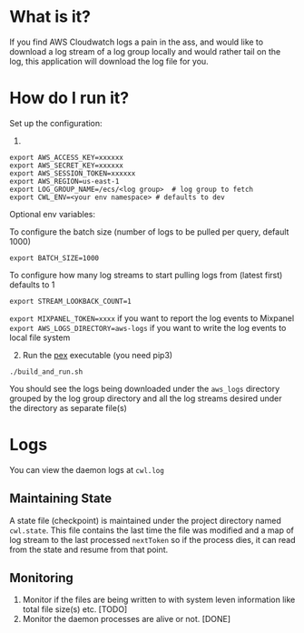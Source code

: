 # What is it?

If you find AWS Cloudwatch logs a pain in the ass, and would like to download a log stream of a log group locally
and would rather tail on the log, this application will download the log file for you.   

# How do I run it?
Set up the configuration:

1. 
```
export AWS_ACCESS_KEY=xxxxxx
export AWS_SECRET_KEY=xxxxxx
export AWS_SESSION_TOKEN=xxxxxx 
export AWS_REGION=us-east-1
export LOG_GROUP_NAME=/ecs/<log group>  # log group to fetch
export CWL_ENV=<your env namespace> # defaults to dev
```

Optional env variables:

To configure the batch size (number of logs to be pulled per query, default 1000)
```
export BATCH_SIZE=1000
```  

To configure how many log streams to start pulling logs from (latest first)
defaults to 1

```
export STREAM_LOOKBACK_COUNT=1
```

```export MIXPANEL_TOKEN=xxxx``` if you want to report the log events to Mixpanel
```export AWS_LOGS_DIRECTORY=aws-logs``` if you want to write the log events to local file system



2. Run the [pex](https://pex.readthedocs.io/en/stable/) executable (you need pip3)
```
./build_and_run.sh
```

You should see the logs being downloaded under the `aws_logs` directory grouped by the log group directory and all the log streams desired under the directory as separate file(s)

# Logs
You can view the daemon logs at `cwl.log`


## Maintaining State
A state file (checkpoint) is maintained under the project directory named `cwl.state`. This file contains the last time the file was modified and a map of log stream to the last processed `nextToken` so if the process dies, it can read from the state and resume from that point.

## Monitoring
1. Monitor if the files are being written to with system leven information like total file size(s) etc. [TODO]
2. Monitor the daemon processes are alive or not. [DONE]
